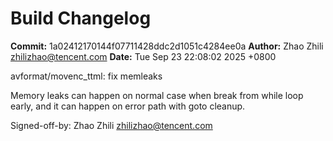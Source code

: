 # Build Changelog

**Commit:** 1a02412170144f07711428ddc2d1051c4284ee0a
**Author:** Zhao Zhili <zhilizhao@tencent.com>
**Date:** Tue Sep 23 22:08:02 2025 +0800

avformat/movenc_ttml: fix memleaks

Memory leaks can happen on normal case when break from while loop
early, and it can happen on error path with goto cleanup.

Signed-off-by: Zhao Zhili <zhilizhao@tencent.com>
